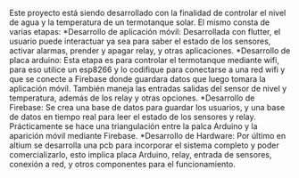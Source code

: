 Este proyecto está siendo desarrollado con la finalidad de controlar el nivel de agua y la temperatura de un termotanque solar.
El mismo consta de varias etapas:
*Desarrollo de aplicación móvil: Desarrollada con flutter, el usuario puede interactuar ya sea para saber el estado de los sensores, activar alarmas, prender y apagar 
relay, y otras aplicaciones.
*Desarrollo de placa arduino: Esta etapa es para controlar el termotanque mediante wifi, para eso utilice un esp8266 y lo codifique para conectarse a una red wifi y que 
se conecte a Firebase donde guardara datos que luego tomara la aplicación móvil.
También maneja las entradas salidas del sensor de nivel y temperatura, además de los relay y otras opciones.
*Desarrollo de Firebase: Se crea una base de datos para guardar los usuarios, y una base de datos en tiempo real para leer el estado de los sensores y relay.
Prácticamente se hace una triangulación entre la palca Arduino y la aparición móvil mediante Firebase.
*Desarrollo de Hardware: Por último en altium se desarrolla una pcb para incorporar el sistema completo y poder comercializarlo, esto implica placa Arduino, relay, entrada de sensores, conexión a red, y otros componentes para el funcionamiento.
